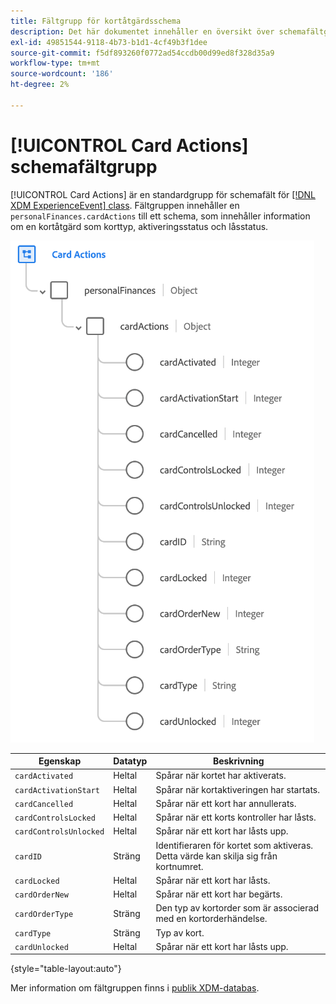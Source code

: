 ```yaml
---
title: Fältgrupp för kortåtgärdsschema
description: Det här dokumentet innehåller en översikt över schemafältgruppen Kortåtgärder.
exl-id: 49851544-9118-4b73-b1d1-4cf49b3f1dee
source-git-commit: f5df893260f0772ad54ccdb00d99ed8f328d35a9
workflow-type: tm+mt
source-wordcount: '186'
ht-degree: 2%

---
```


# [!UICONTROL Card Actions] schemafältgrupp

[!UICONTROL Card Actions] är en standardgrupp för schemafält för [[!DNL XDM ExperienceEvent] class](../../classes/experienceevent.md). Fältgruppen innehåller en `personalFinances.cardActions` till ett schema, som innehåller information om en kortåtgärd som korttyp, aktiveringsstatus och låsstatus.

![](../../images/field-groups/card-actions.png)

| Egenskap | Datatyp | Beskrivning |
| --- | --- | --- |
| `cardActivated` | Heltal | Spårar när kortet har aktiverats. |
| `cardActivationStart` | Heltal | Spårar när kortaktiveringen har startats. |
| `cardCancelled` | Heltal | Spårar när ett kort har annullerats. |
| `cardControlsLocked` | Heltal | Spårar när ett korts kontroller har låsts. |
| `cardControlsUnlocked` | Heltal | Spårar när ett kort har låsts upp. |
| `cardID` | Sträng | Identifieraren för kortet som aktiveras. Detta värde kan skilja sig från kortnumret. |
| `cardLocked` | Heltal | Spårar när ett kort har låsts. |
| `cardOrderNew` | Heltal | Spårar när ett kort har begärts. |
| `cardOrderType` | Sträng | Den typ av kortorder som är associerad med en kortorderhändelse. |
| `cardType` | Sträng | Typ av kort. |
| `cardUnlocked` | Heltal | Spårar när ett kort har låsts upp. |

{style="table-layout:auto"}

Mer information om fältgruppen finns i [publik XDM-databas](https://github.com/adobe/xdm/blob/master/docs/reference/fieldgroups/experience-event/experienceevent-card-actions.schema.json).

